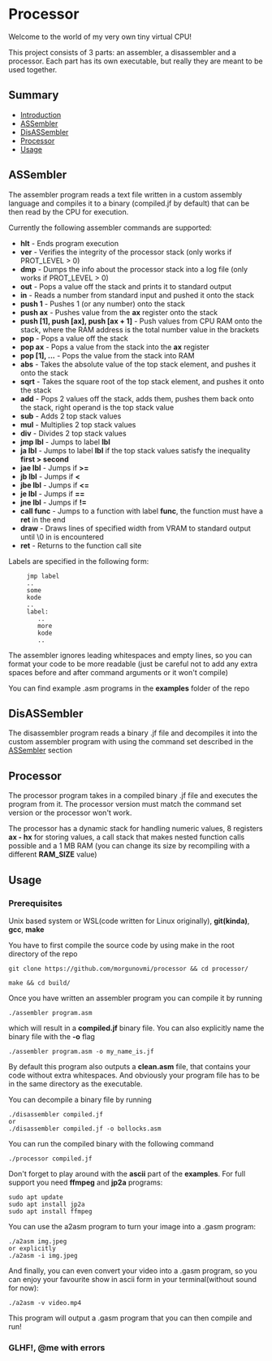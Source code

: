 # Processor

Welcome to the world of my very own tiny virtual CPU!

This project consists of 3 parts: an assembler, a disassembler and a processor.
Each part has its own executable, but really they are meant to be used together.

## Summary

* [Introduction](#introduction)
* [ASSembler](#assembler)
* [DisASSembler](#disassembler)
* [Processor](#processor)
* [Usage](#usage)

## ASSembler
The assembler program reads a text file written in a custom assembly language
and compiles it to a binary (compiled.jf by default) that can be then read by the CPU for execution.
  
Currently the following assembler commands are supported:
- __hlt__ - Ends program execution
- __ver__ - Verifies the integrity of the processor stack (only works if PROT_LEVEL > 0)
- __dmp__ - Dumps the info about the processor stack into a log file (only works if PROT_LEVEL > 0)
- __out__ - Pops a value off the stack and prints it to standard output
- __in__ - Reads a number from standard input and pushed it onto the stack
- __push 1__ - Pushes 1 (or any number) onto the stack
- __push ax__ - Pushes value from the __ax__ register onto the stack
- __push [1], push [ax], push [ax + 1]__ - Push values from CPU RAM onto the stack, where the RAM address is the total number value in the brackets
- __pop__ - Pops a value off the stack
- __pop ax__ - Pops a value from the stack into the __ax__ register
- __pop [1], ...__ - Pops the value from the stack into RAM
- __abs__ - Takes the absolute value of the top stack element, and pushes it onto the stack
- __sqrt__ - Takes the square root of the top stack element, and pushes it onto the stack
- __add__ - Pops 2 values off the stack, adds them, pushes them back onto the stack, right operand is the top stack value
- __sub__ - Adds 2 top stack values
- __mul__ - Multiplies 2 top stack values
- __div__ - Divides 2 top stack values
- __jmp lbl__ - Jumps to label __lbl__
- __ja lbl__  - Jumps to label __lbl__ if the top stack values satisfy the inequality __first > second__
- __jae lbl__ - Jumps if __>=__
- __jb lbl__ - Jumps if __<__
- __jbe lbl__ - Jumps if __<=__
- __je lbl__ - Jumps if __==__
- __jne lbl__ - Jumps if __!=__
- __call func__ - Jumps to a function with label __func__, the function must have a __ret__ in the end
- __draw__ - Draws lines of specified width from VRAM to standard output until \0 in is encountered
- __ret__ - Returns to the function call site

Labels are specified in the following form:
```
     jmp label
     ..
     some
     kode
     ..
     label:
        ..
        more
        kode
        ..  
```
          
The assembler ignores leading whitespaces and empty lines, so you can format your code to be more readable (just be careful not to add any extra spaces before and after command arguments or it won't compile)

You can find example .asm programs in the __examples__ folder of the repo

## DisASSembler 
The disassembler program reads a binary .jf file and decompiles it into the custom assembler program with using the command set described in the [ASSembler](#assembler) section
## Processor
The processor program takes in a compiled binary .jf file and executes the program from it. The processor version must match the command set version or the processor won't work.  

The processor has a dynamic stack for handling numeric values, 8 registers __ax - hx__ for storing values, a call stack that makes nested function calls possible and a 1 MB RAM (you can change its size by recompiling with a different __RAM_SIZE__ value)
## Usage
### Prerequisites
Unix based system or WSL(code written for Linux originally), __git(kinda)__, __gcc__, __make__  

You have to first compile the source code by using make in the root directory of the repo
```
git clone https://github.com/morgunovmi/processor && cd processor/

make && cd build/
```


Once you have written an assembler program you can compile it by running
```
./assembler program.asm
```
which will result in a __compiled.jf__ binary file. You can also explicitly name the binary file with the __-o__ flag
```
./assembler program.asm -o my_name_is.jf
```
By default this program also outputs a __clean.asm__ file, that contains your code without extra whitespaces. And obviously your program file has to be in the same directory as the executable.  

You can decompile a binary file by running
```
./disassembler compiled.jf
or
./disassembler compiled.jf -o bollocks.asm
```
You can run the compiled binary with the following command
```
./processor compiled.jf
```
Don't forget to play around with the __ascii__ part of the __examples__.
For full support you need __ffmpeg__ and __jp2a__ programs:
```
sudo apt update
sudo apt install jp2a
sudo apt install ffmpeg
```
You can use the a2asm program to turn your image into a .gasm program:
```
./a2asm img.jpeg
or explicitly
./a2asm -i img.jpeg
```
And finally, you can even convert your video into a .gasm program, so you
can enjoy your favourite show in ascii form in your terminal(without sound for now):
```
./a2asm -v video.mp4
```
This program will output a .gasm program that you can then compile and run!

### GLHF!, @me with errors

